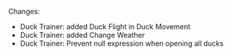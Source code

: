 Changes:
* Duck Trainer: added Duck Flight in Duck Movement
* Duck Trainer: added Change Weather
* Duck Trainer: Prevent null expression when opening all ducks